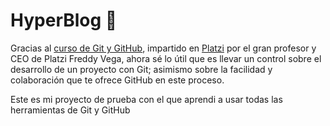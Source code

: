 # HyperBlog 💚
<p>Gracias al <a href="https://platzi.com/cursos/git-github/">curso de Git y GitHub</a>, impartido en <a href="https://platzi.com/home">Platzi</a> por el gran profesor y CEO de Platzi Freddy Vega, ahora sé lo útil que es llevar un control sobre el desarrollo de un proyecto con Git; asimismo sobre la facilidad y colaboración que te ofrece GitHub en este proceso.</p>

<p>Este es mi proyecto de prueba con el que aprendi a usar todas las herramientas de Git y GitHub</p>